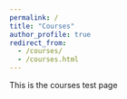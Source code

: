 ```yaml
---
permalink: /
title: "Courses"
author_profile: true
redirect_from: 
  - /courses/
  - /courses.html
---
```


This is the courses test page
